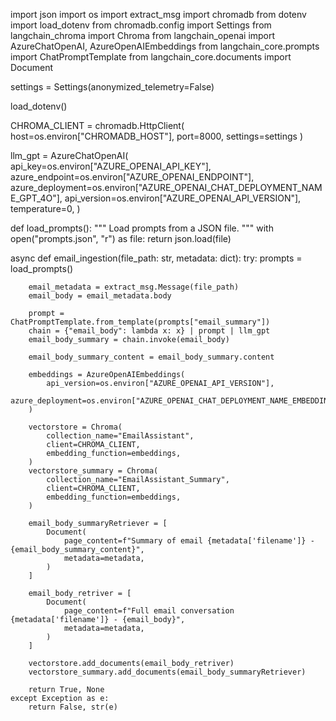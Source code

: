 import json
import os
import extract_msg
import chromadb
from dotenv import load_dotenv
from chromadb.config import Settings
from langchain_chroma import Chroma
from langchain_openai import AzureChatOpenAI, AzureOpenAIEmbeddings
from langchain_core.prompts import ChatPromptTemplate
from langchain_core.documents import Document

settings = Settings(anonymized_telemetry=False)

load_dotenv()

CHROMA_CLIENT = chromadb.HttpClient(
    host=os.environ["CHROMADB_HOST"], port=8000, settings=settings
)


llm_gpt = AzureChatOpenAI(
    api_key=os.environ["AZURE_OPENAI_API_KEY"],
    azure_endpoint=os.environ["AZURE_OPENAI_ENDPOINT"],
    azure_deployment=os.environ["AZURE_OPENAI_CHAT_DEPLOYMENT_NAME_GPT_4O"],
    api_version=os.environ["AZURE_OPENAI_API_VERSION"],
    temperature=0,
)


def load_prompts():
    """
    Load prompts from a JSON file.
    """
    with open("prompts.json", "r") as file:
        return json.load(file)


async def email_ingestion(file_path: str, metadata: dict):
    try:
        prompts = load_prompts()

        email_metadata = extract_msg.Message(file_path)
        email_body = email_metadata.body

        prompt = ChatPromptTemplate.from_template(prompts["email_summary"])
        chain = {"email_body": lambda x: x} | prompt | llm_gpt
        email_body_summary = chain.invoke(email_body)

        email_body_summary_content = email_body_summary.content

        embeddings = AzureOpenAIEmbeddings(
            api_version=os.environ["AZURE_OPENAI_API_VERSION"],
            azure_deployment=os.environ["AZURE_OPENAI_CHAT_DEPLOYMENT_NAME_EMBEDDING"],
        )

        vectorstore = Chroma(
            collection_name="EmailAssistant",
            client=CHROMA_CLIENT,
            embedding_function=embeddings,
        )
        vectorstore_summary = Chroma(
            collection_name="EmailAssistant_Summary",
            client=CHROMA_CLIENT,
            embedding_function=embeddings,
        )

        email_body_summaryRetriever = [
            Document(
                page_content=f"Summary of email {metadata['filename']} - {email_body_summary_content}",
                metadata=metadata,
            )
        ]

        email_body_retriver = [
            Document(
                page_content=f"Full email conversation {metadata['filename']} - {email_body}",
                metadata=metadata,
            )
        ]

        vectorstore.add_documents(email_body_retriver)
        vectorstore_summary.add_documents(email_body_summaryRetriever)

        return True, None
    except Exception as e:
        return False, str(e)
